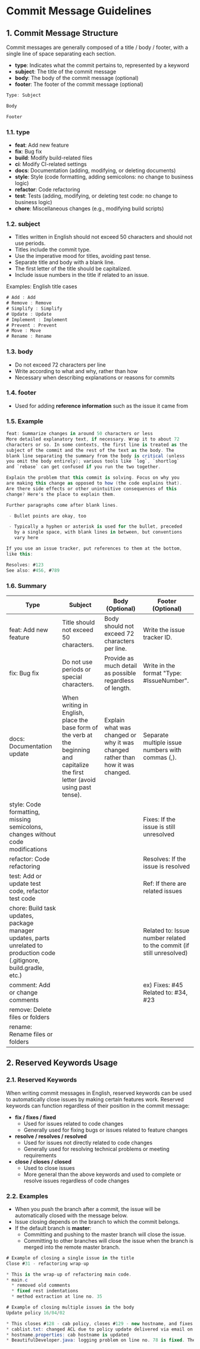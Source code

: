 # Commit Message Guidelines

## 1. Commit Message Structure

Commit messages are generally composed of a title / body / footer, with a single line of space separating each section.

- **type**: Indicates what the commit pertains to, represented by a keyword
- **subject**: The title of the commit message
- **body**: The body of the commit message (optional)
- **footer**: The footer of the commit message (optional)

```c#
Type: Subject

Body

Footer
```

### 1.1. type

- **feat**: Add new feature
- **fix**: Bug fix
- **build**: Modify build-related files
- **ci**: Modify CI-related settings
- **docs**: Documentation (adding, modifying, or deleting documents)
- **style**: Style (code formatting, adding semicolons: no change to business logic)
- **refactor**: Code refactoring
- **test**: Tests (adding, modifying, or deleting test code: no change to business logic)
- **chore**: Miscellaneous changes (e.g., modifying build scripts)

### 1.2. subject

- Titles written in English should not exceed 50 characters and should not use periods.
- Titles include the commit type.
- Use the imperative mood for titles, avoiding past tense.
- Separate title and body with a blank line.
- The first letter of the title should be capitalized.
- Include issue numbers in the title if related to an issue.

Examples: English title cases
```c#
# Add : Add
# Remove : Remove
# Simplify : Simplify
# Update : Update
# Implement : Implement
# Prevent : Prevent
# Move : Move
# Rename : Rename
```

### 1.3. body

- Do not exceed 72 characters per line
- Write according to what and why, rather than how
- Necessary when describing explanations or reasons for commits

### 1.4. footer

- Used for adding **reference information** such as the issue it came from

### 1.5. Example

```c#
feat: Summarize changes in around 50 characters or less
More detailed explanatory text, if necessary. Wrap it to about 72
characters or so. In some contexts, the first line is treated as the
subject of the commit and the rest of the text as the body. The
blank line separating the summary from the body is critical (unless
you omit the body entirely); various tools like `log`, `shortlog`
and `rebase` can get confused if you run the two together.

Explain the problem that this commit is solving. Focus on why you
are making this change as opposed to how (the code explains that).
Are there side effects or other unintuitive consequences of this
change? Here's the place to explain them.

Further paragraphs come after blank lines.

 - Bullet points are okay, too

 - Typically a hyphen or asterisk is used for the bullet, preceded
   by a single space, with blank lines in between, but conventions
   vary here

If you use an issue tracker, put references to them at the bottom,
like this:

Resolves: #123
See also: #456, #789

```

### 1.6. Summary

| Type | Subject | Body (Optional) | Footer (Optional) |
|------|---------|------------------|---------------------|
| feat: Add new feature | Title should not exceed 50 characters. | Body should not exceed 72 characters per line. | Write the issue tracker ID. |
| fix: Bug fix | Do not use periods or special characters. | Provide as much detail as possible regardless of length. | Write in the format "Type: #IssueNumber". |
| docs: Documentation update | When writing in English, place the base form of the verb at the beginning and capitalize the first letter (avoid using past tense). | Explain what was changed or why it was changed rather than how it was changed. | Separate multiple issue numbers with commas (,). |
| style: Code formatting, missing semicolons, changes without code modifications | | | Fixes: If the issue is still unresolved |
| refactor: Code refactoring | | | Resolves: If the issue is resolved |
| test: Add or update test code, refactor test code | | | Ref: If there are related issues |
| chore: Build task updates, package manager updates, parts unrelated to production code (.gitignore, build.gradle, etc.) | | | Related to: Issue number related to the commit (if still unresolved) |
| comment: Add or change comments | | | ex) Fixes: #45 Related to: #34, #23 |
| remove: Delete files or folders | | | |
| rename: Rename files or folders | | | |

## 2. Reserved Keywords Usage

### 2.1. Reserved Keywords

When writing commit messages in English, reserved keywords can be used to automatically close issues by making certain features work. Reserved keywords can function regardless of their position in the commit message:

- **fix / fixes / fixed**
  - Used for issues related to code changes
  - Generally used for fixing bugs or issues related to feature changes
- **resolve / resolves / resolved**
  - Used for issues not directly related to code changes
  - Generally used for resolving technical problems or meeting requirements
- **close / closes / closed**
  - Used to close issues
  - More general than the above keywords and used to complete or resolve issues regardless of code changes

### 2.2. Examples

- When you push the branch after a commit, the issue will be automatically closed with the message below.
- Issue closing depends on the branch to which the commit belongs.
- If the default branch is **master**:
  - Committing and pushing to the master branch will close the issue.
  - Committing to other branches will close the issue when the branch is merged into the remote master branch.

```c#
# Example of closing a single issue in the title
Close #31 - refactoring wrap-up

* This is the wrap-up of refactoring main code.
* main.c
  * removed old comments
  * fixed rest indentations
  * method extraction at line no. 35

# Example of closing multiple issues in the body
Update policy 16/04/02

* This closes #128 - cab policy, closes #129 - new hostname, and fixes #78 - bug on logging.
* cablist.txt: changed ACL due to policy update delivered via email on 16/04/02, @mr.parkyou
* hostname.properties: cab hostname is updated
* BeautifulDeveloper.java: logging problem on line no. 78 is fixed. The `if` statement is never happening. This deletes the `if` block.
```